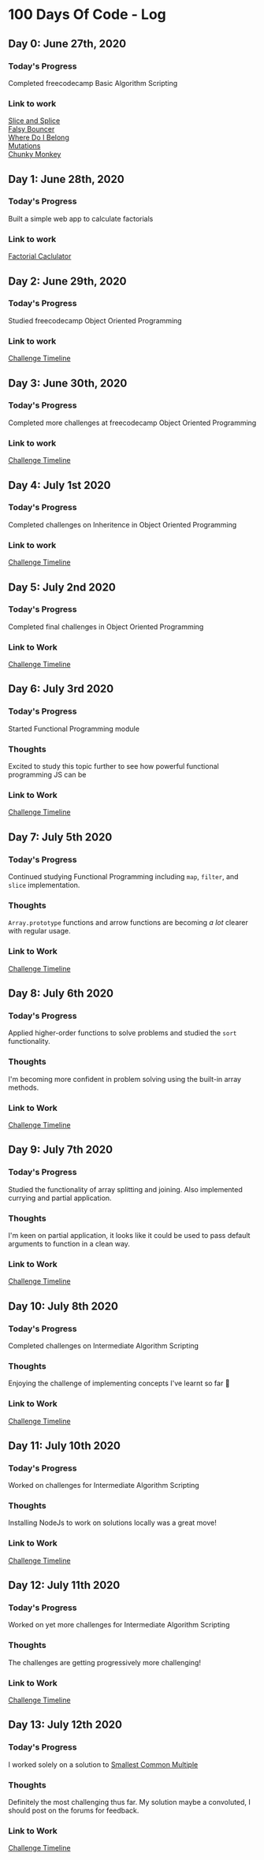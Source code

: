 # 100 Days Of Code - Log

## Day 0: June 27th, 2020

### Today's Progress
Completed freecodecamp Basic Algorithm Scripting

### Link to work 
[Slice and Splice](https://www.freecodecamp.org/learn/javascript-algorithms-and-data-structures/basic-algorithm-scripting/slice-and-splice)  
[Falsy Bouncer](https://www.freecodecamp.org/learn/javascript-algorithms-and-data-structures/basic-algorithm-scripting/falsy-bouncer)  
[Where Do I Belong](https://www.freecodecamp.org/learn/javascript-algorithms-and-data-structures/basic-algorithm-scripting/where-do-i-belong)  
[Mutations](https://www.freecodecamp.org/learn/javascript-algorithms-and-data-structures/basic-algorithm-scripting/mutations)  
[Chunky Monkey](https://www.freecodecamp.org/learn/javascript-algorithms-and-data-structures/basic-algorithm-scripting/chunky-monkey)

## Day 1: June 28th, 2020

### Today's Progress
Built a simple web app to calculate factorials

### Link to work
[Factorial Caclulator](https://alexmacniven.github.io/factorial-calculator/)

## Day 2: June 29th, 2020

### Today's Progress
Studied freecodecamp Object Oriented Programming

### Link to work
[Challenge Timeline](https://www.freecodecamp.org/alex_macniven#universal-nav-logo:~:text=Challenge)

## Day 3: June 30th, 2020

### Today's Progress
Completed more challenges at freecodecamp Object Oriented Programming

### Link to work
[Challenge Timeline](https://www.freecodecamp.org/alex_macniven)

## Day 4: July 1st 2020

### Today's Progress
Completed challenges on Inheritence in Object Oriented Programming

### Link to work
[Challenge Timeline](https://www.freecodecamp.org/alex_macniven)

## Day 5: July 2nd 2020

### Today's Progress
Completed final challenges in Object Oriented Programming

### Link to Work
[Challenge Timeline](https://www.freecodecamp/alex_macniven)

## Day 6: July 3rd 2020

### Today's Progress
Started Functional Programming module

### Thoughts
Excited to study this topic further to see how powerful functional programming JS can be

### Link to Work
[Challenge Timeline](https://www.freecodecamp/alex_macniven)

## Day 7: July 5th 2020

### Today's Progress
Continued studying Functional Programming including `map`, `filter`, and `slice` implementation.

### Thoughts
`Array.prototype` functions and arrow functions are becoming *a lot* clearer with regular usage.

### Link to Work
[Challenge Timeline](https://www.freecodecamp/alex_macniven)

## Day 8: July 6th 2020

### Today's Progress
Applied higher-order functions to solve problems and studied the `sort` functionality.

### Thoughts
I'm becoming more confident in problem solving using the built-in array methods.

### Link to Work
[Challenge Timeline](https://www.freecodecamp/alex_macniven)

## Day 9: July 7th 2020

### Today's Progress
Studied the functionality of array splitting and joining. 
Also implemented currying and partial application.

### Thoughts
I'm keen on partial application, it looks like it could be used to pass default arguments to function in a clean way.

### Link to Work
[Challenge Timeline](https://www.freecodecamp/alex_macniven)

## Day 10: July 8th 2020

### Today's Progress
Completed challenges on Intermediate Algorithm Scripting

### Thoughts
Enjoying the challenge of implementing concepts I've learnt so far 🙂

### Link to Work
[Challenge Timeline](https://www.freecodecamp/alex_macniven)

## Day 11: July 10th 2020

### Today's Progress
Worked on challenges for Intermediate Algorithm Scripting

### Thoughts
Installing NodeJs to work on solutions locally was a great move!

### Link to Work
[Challenge Timeline](https://www.freecodecamp/alex_macniven)

## Day 12: July 11th 2020

### Today's Progress
Worked on yet more challenges for Intermediate Algorithm Scripting

### Thoughts
The challenges are getting progressively more challenging!

### Link to Work
[Challenge Timeline](https://www.freecodecamp/alex_macniven)

## Day 13: July 12th 2020

### Today's Progress
I worked solely on a solution to [Smallest Common Multiple](https://www.freecodecamp.org/learn/javascript-algorithms-and-data-structures/intermediate-algorithm-scripting/smallest-common-multiple)

### Thoughts
Definitely the most challenging thus far.
My solution maybe a convoluted, I should post on the forums for feedback.

### Link to Work
[Challenge Timeline](https://www.freecodecamp/alex_macniven)

